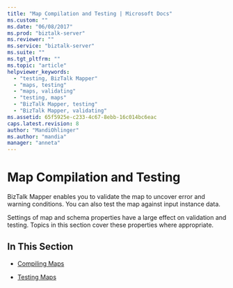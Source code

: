 ```yaml
---
title: "Map Compilation and Testing | Microsoft Docs"
ms.custom: ""
ms.date: "06/08/2017"
ms.prod: "biztalk-server"
ms.reviewer: ""
ms.service: "biztalk-server"
ms.suite: ""
ms.tgt_pltfrm: ""
ms.topic: "article"
helpviewer_keywords: 
  - "testing, BizTalk Mapper"
  - "maps, testing"
  - "maps, validating"
  - "testing, maps"
  - "BizTalk Mapper, testing"
  - "BizTalk Mapper, validating"
ms.assetid: 65f5925e-c233-4c67-8ebb-16c014bc6eac
caps.latest.revision: 8
author: "MandiOhlinger"
ms.author: "mandia"
manager: "anneta"
---
```

# Map Compilation and Testing
BizTalk Mapper enables you to validate the map to uncover error and warning conditions. You can also test the map against input instance data.  
  
 Settings of map and schema properties have a large effect on validation and testing. Topics in this section cover these properties where appropriate.  
  
## In This Section  
  
-   [Compiling Maps](../core/compiling-maps.md)  
  
-   [Testing Maps](../core/testing-maps.md)